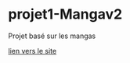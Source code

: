 # projet1-Mangav2

Projet basé sur les mangas

[lien vers le site](https://cbxl.github.io/projet1-Mangav2/)
